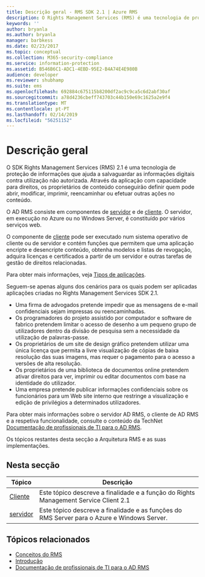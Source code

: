 ```yaml
---
title: Descrição geral - RMS SDK 2.1 | Azure RMS
description: O Rights Management Services (RMS) é uma tecnologia de proteção de informações que ajuda a salvaguardar as informações digitais contra a utilização não autorizada.
keywords: ''
author: bryanla
ms.author: bryanla
manager: barbkess
ms.date: 02/23/2017
ms.topic: conceptual
ms.collection: M365-security-compliance
ms.service: information-protection
ms.assetid: B546B6C1-ADC1-4EBD-95E2-B4A74E4E980B
audience: developer
ms.reviewer: shubhamp
ms.suite: ems
ms.openlocfilehash: 692884c675115b8200df2ac9c9ca5c6d2abf30af
ms.sourcegitcommit: a78d4236cbeff743703c44b150e69c1625a2e9f4
ms.translationtype: MT
ms.contentlocale: pt-PT
ms.lasthandoff: 02/14/2019
ms.locfileid: "56251152"
---
```

# <a name="overview"></a>Descrição geral

O SDK Rights Management Services (RMS) 2.1 é uma tecnologia de proteção de informações que ajuda a salvaguardar as informações digitais contra utilização não autorizada. Através da aplicação com capacidade para direitos, os proprietários de conteúdo conseguirão definir quem pode abrir, modificar, imprimir, reencaminhar ou efetuar outras ações no conteúdo.

O AD RMS consiste em componentes de [servidor](ad-rms-server.md) e de [cliente](ad-rms-client.md). O servidor, em execução no Azure ou no Windows Server, é constituído por vários serviços web.

O componente de [cliente](ad-rms-client.md) pode ser executado num sistema operativo de cliente ou de servidor e contém funções que permitem que uma aplicação encripte e desencripte conteúdo, obtenha modelos e listas de revogação, adquira licenças e certificados a partir de um servidor e outras tarefas de gestão de direitos relacionadas.

Para obter mais informações, veja [Tipos de aplicações](application-types.md).

Seguem-se apenas alguns dos cenários para os quais podem ser aplicadas aplicações criadas no Rights Management Services SDK 2.1.

-   Uma firma de advogados pretende impedir que as mensagens de e-mail confidenciais sejam impressas ou reencaminhadas.
-   Os programadores do projeto assistido por computador e software de fabrico pretendem limitar o acesso de desenho a um pequeno grupo de utilizadores dentro da divisão de pesquisa sem a necessidade da utilização de palavras-passe.
-   Os proprietários de um site de design gráfico pretendem utilizar uma única licença que permita a livre visualização de cópias de baixa resolução das suas imagens, mas requer o pagamento para o acesso a versões de alta resolução.
-   Os proprietários de uma biblioteca de documentos online pretendem ativar direitos para ver, imprimir ou editar documentos com base na identidade do utilizador.
-   Uma empresa pretende publicar informações confidenciais sobre os funcionários para um Web site interno que restringe a visualização e edição de privilégios a determinados utilizadores.

Para obter mais informações sobre o servidor AD RMS, o cliente de AD RMS e a respetiva funcionalidade, consulte o conteúdo da TechNet [Documentação de profissionais de TI para o AD RMS](https://TechNet.Microsoft.Com/library/cc771234.aspx).

Os tópicos restantes desta secção a Arquitetura RMS e as suas implementações.

## <a name="in-this-section"></a>Nesta secção

| Tópico | Descrição |
|-------|-------------|
|[Cliente](ad-rms-client.md) |Este tópico descreve a finalidade e a função do Rights Management Service Client 2.1 |
|[servidor](ad-rms-server.md) | Este tópico descreve a finalidade e as funções do RMS Server para o Azure e Windows Server.|


## <a name="related-topics"></a>Tópicos relacionados

* [Conceitos do RMS](application-types.md)
* [Introdução](getting-started-with-ad-rms-2-0.md)
* [Documentação de profissionais de TI para o AD RMS](https://technet.microsoft.com/library/cc771234.aspx)
